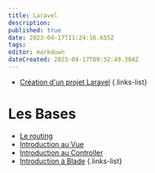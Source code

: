 ```yaml
---
title: Laravel
description: 
published: true
date: 2023-04-17T11:24:16.655Z
tags: 
editor: markdown
dateCreated: 2023-04-17T09:32:49.384Z
---
```


- [Création d'un projet Laravel](/laravel/creer-un-projet)
{.links-list}

# Les Bases
- [Le routing](/laravel/routing)
- [Introduction au Vue](/laravel/Vue)
- [Introduction au Controller](/laravel/Controller)
- [Introduction à Blade](/laravel/Blade)
{.links-list}